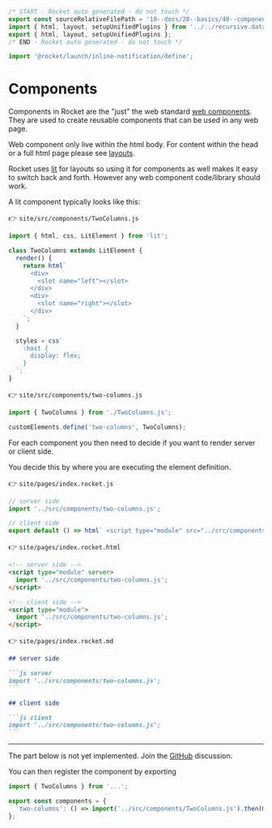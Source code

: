 ```js server
/* START - Rocket auto generated - do not touch */
export const sourceRelativeFilePath = '10--docs/20--basics/40--components.rocket.md';
import { html, layout, setupUnifiedPlugins } from '../../recursive.data.js';
export { html, layout, setupUnifiedPlugins };
/* END - Rocket auto generated - do not touch */

import '@rocket/launch/inline-notification/define';
```

# Components

Components in Rocket are the "just" the web standard [web components](https://developer.mozilla.org/en-US/docs/Web/Web_Components). They are used to create reusable components that can be used in any web page.

<inline-notification>

Web component only live within the html body. For content within the head or a full html page please see [layouts](./50--layouts.rocket.md).

</inline-notification>

Rocket uses [lit](https://lit.dev) for layouts so using it for components as well makes it easy to switch back and forth.
However any web component code/library should work.

A lit component typically looks like this:

👉 `site/src/components/TwoColumns.js`

```js
import { html, css, LitElement } from 'lit';

class TwoColumns extends LitElement {
  render() {
    return html`
      <div>
        <slot name="left"></slot>
      </div>
      <div>
        <slot name="right"></slot>
      </div>
    `;
  }

  styles = css`
    :host {
      display: flex;
    }
  `:
}
```

👉 `site/src/components/two-columns.js`

```js
import { TwoColumns } from './TwoColumns.js';

customElements.define('two-columns', TwoColumns);
```

For each component you then need to decide if you want to render server or client side.

You decide this by where you are executing the element definition.

👉 `site/pages/index.rocket.js`

```js
// server side
import '../src/components/two-columns.js';

// client side
export default () => html` <script type="module" src="../src/components/two-columns.js"></script> `;
```

👉 `site/pages/index.rocket.html`

```html
<!-- server side -->
<script type="module" server>
  import '../src/components/two-columns.js';
</script>

<!-- client side -->
<script type="module">
  import '../src/components/two-columns.js';
</script>
```

👉 `site/pages/index.rocket.md`

````md
## server side

```js server
import '../src/components/two-columns.js';
```

## client side

```js client
import '../src/components/two-columns.js';
```
````

---

<inline-notification type="danger">

The part below is not yet implemented. Join the [GitHub](https://github.com/modernweb-dev/rocket/issues/308) discussion.

</inline-notification>

You can then register the component by exporting

```js
import { TwoColumns } from '...';

export const components = {
  'two-columns': () => import('../src/components/TwoColumns.js').then(mod => mod.TwoColumns),
};
```
